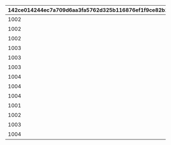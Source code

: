 |142ce014244ec7a709d6aa3fa5762d325b116876ef1f9ce82b1c8ba7c10702be|e13332ab53a5622013d63852f20de36969bc7c040b8916bccf53e5758fd28918|b1db049fd5422c35c9dc22e4f488889906072a359ef7971614748eb67ae64b8a|4d7a961e63afb0ee06b3a1332cffdf67ac690bd25d84311b286d5ea4efbeb008|eda54d7dcb43de799f044fb317eaf59da4ab259d72bd20da1e8ebeeaf77d7f2f|5ed7422b57d97c5a13db9ab7612e68dc399fc0fe32cccb829fd2c63f3a68fcfc|be36aa66edb48bb8ae55cca8d6477b72c8aaadebbad3484d80304028ae7c0544|8d8b2c163b2d7ec1a065764495a256de2a05116b08e4d309baca0c9dfce064fd|0ca548041f3b8b7ab24d52b2fa3b419d9eaf454b4655c2989733c34d56efb048|
| --- | --- | --- | --- | --- | --- | --- | --- | --- |
|1002|7008|1|32000101|500000|1010|32000101|全プレイヤーでバンディ・シスターズを合計500,000回倒そう|1|
|1002|7008|2|32000102|750000|1010|32000102|全プレイヤーでバンディ・シスターズを合計750,000回倒そう|1|
|1002|7008|3|32000103|1000000|1010|32000103|全プレイヤーでバンディ・シスターズを合計1,000,000回倒そう|1|
|1003|7008|4|32000104|500000|1010|32000104|全プレイヤーでフレイヤを合計500,000回倒そう|1|
|1003|7008|5|32000105|750000|1010|32000105|全プレイヤーでフレイヤを合計750,000回倒そう|1|
|1003|7008|6|32000106|1000000|1010|32000106|全プレイヤーでフレイヤを合計1,000,000回倒そう|1|
|1004|7008|7|32000107|1000000|1010|32000107|全プレイヤーでアラクネを合計1,000,000回倒そう|0|
|1004|7008|8|32000108|1500000|1010|32000108|全プレイヤーでアラクネを合計1,500,000回倒そう|0|
|1004|7008|9|32000109|2000000|1010|32000109|全プレイヤーでアラクネを合計2,000,000回倒そう|0|
|1001|7007|10|32000110|1|1009|32000110|宝石蜘蛛の群れに1回挑戦しよう|1|
|1002|7007|11|32000111|1|1009|32000111|バンディ・シスターズを1回倒そう|1|
|1003|7007|12|32000112|1|1009|32000112|フレイヤを1回倒そう|1|
|1004|7007|13|32000113|1|1009|32000113|アラクネを1回倒そう|0|